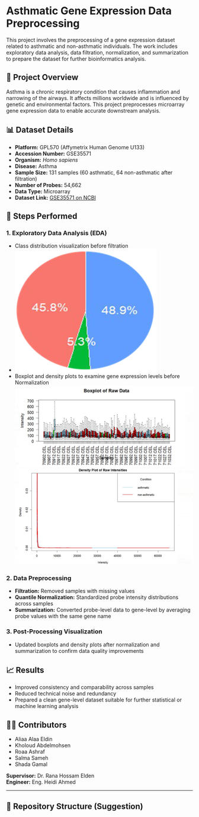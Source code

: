 # Asthmatic Gene Expression Data Preprocessing

This project involves the preprocessing of a gene expression dataset related to asthmatic and non-asthmatic individuals. The work includes exploratory data analysis, data filtration, normalization, and summarization to prepare the dataset for further bioinformatics analysis.

## 🧬 Project Overview

Asthma is a chronic respiratory condition that causes inflammation and narrowing of the airways. It affects millions worldwide and is influenced by genetic and environmental factors. This project preprocesses microarray gene expression data to enable accurate downstream analysis.

## 📊 Dataset Details

- **Platform:** GPL570 (Affymetrix Human Genome U133)
- **Accession Number:** GSE35571
- **Organism:** *Homo sapiens*
- **Disease:** Asthma
- **Sample Size:** 131 samples (60 asthmatic, 64 non-asthmatic after filtration)
- **Number of Probes:** 54,662
- **Data Type:** Microarray
- **Dataset Link:** [GSE35571 on NCBI](https://www.ncbi.nlm.nih.gov/sites/GDSbrowser?acc=GDS5000#details)

## 🧪 Steps Performed

### 1. Exploratory Data Analysis (EDA)
- Class distribution visualization before filtration
- 
  ![Pie chart for Class distribution before filtration](Picture1.png)
- Boxplot and density plots to examine gene expression levels before Normalization
  ![Boxplot before filtration](Picture2.png)
  ![density plot before filtration](Picture3.png)
  

### 2. Data Preprocessing
- **Filtration:** Removed samples with missing values
- **Quantile Normalization:** Standardized probe intensity distributions across samples
- **Summarization:** Converted probe-level data to gene-level by averaging probe values with the same gene name

### 3. Post-Processing Visualization
- Updated boxplots and density plots after normalization and summarization to confirm data quality improvements

## 📈 Results

- Improved consistency and comparability across samples
- Reduced technical noise and redundancy
- Prepared a clean gene-level dataset suitable for further statistical or machine learning analysis

## 👩‍💻 Contributors

- Aliaa Alaa Eldin  
- Kholoud Abdelmohsen  
- Roaa Ashraf  
- Salma Sameh  
- Shada Gamal

**Supervisor:** Dr. Rana Hossam Elden  
**Engineer:** Eng. Heidi Ahmed

---

## 📂 Repository Structure (Suggestion)

